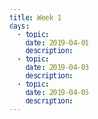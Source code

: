 ```yaml
---
title: Week 1
days:
  - topic: 
    date: 2019-04-01
    description: 
  - topic: 
    date: 2019-04-03
    description: 
  - topic: 
    date: 2019-04-05
    description: 
---
```


